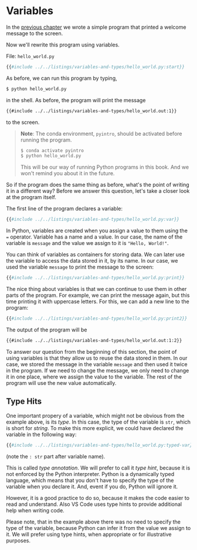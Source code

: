 # Variables

In the [previous chapter](../getting-started/hello-world.md) we wrote a simple program that printed a welcome message to the screen.

Now we'll rewrite this program using variables.

File: `hello_world.py`

```py
{{#include ../../listings/variables-and-types/hello_world.py:start}}
```

As before, we can run this program by typing,

```sh
$ python hello_world.py
```

in the shell. As before, the program will print the message

```txt
{{#include ../../listings/variables-and-types/hello_world.out:1}}
```

to the screen.

> **Note**: The conda environment, `pyintro`, should be activated before running the program.
>
> ```sh
> $ conda activate pyintro
> $ python hello_world.py
> ```
>
> This will be our way of running Python programs in this book. And we won't remind you about it in the future.

So if the program does the same thing as before, what's the point of writing it in a different way? Before we answer this question, let's take a closer look at the program itself.

The first line of the program declares a variable:

```py
{{#include ../../listings/variables-and-types/hello_world.py:var}}
```

In Python, variables are created when you assign a value to them using the `=` operator. Variable has a name and a value. In our case, the name of the variable is `message` and the value we assign to it is `"Hello, World!"`.

You can think of variables as containers for storing data. We can later use the variable to access the data stored in it, by its name. In our case, we used the variable `message` to print the message to the screen:

```py
{{#include ../../listings/variables-and-types/hello_world.py:print}}
```

The nice thing about variables is that we can continue to use them in other parts of the program. For example, we can print the message again, but this time printing it with uppercase letters. For this, we can add a new line to the program:

```py
{{#include ../../listings/variables-and-types/hello_world.py:print2}}
```

The output of the program will be

```txt
{{#include ../../listings/variables-and-types/hello_world.out:1:2}}
```

To answer our question from the beginning of this section, the point of using variables is that they allow us to reuse the data stored in them. In our case, we stored the message in the variable `message` and then used it twice in the program. If we need to change the message, we only need to change it in one place, where we assign the value to the variable. The rest of the program will use the new value automatically.

## Type Hits

One important propery of a variable, which might not be obvious from the example above, is its _type_. In this case, the type of the variable is `str`, which is short for _string_. To make this more explicit, we could have declared the variable in the following way:

```py
{{#include ../../listings/variables-and-types/hello_world.py:typed-var}}
```

(note the `: str` part after variable name).

This is called _type annotation_. We will prefer to call it _type hint_, because it is not enforced by the Python interpreter. Python is a dynamically typed language, which means that you don't have to specify the type of the variable when you declare it. And, event if you do, Python will ignore it. 

However, it is a good practice to do so, because it makes the code easier to read and understand. Also VS Code uses type hints to provide additional help when writing code.

Please note, that in the example above there was no need to specify the type of the variable, because Python can infer it from the value we assign to it. We will prefer using type hints, when appropriate or for illustrative purposes.
